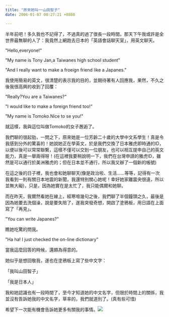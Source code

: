 ```yaml
---
title: "原來她叫──山田智子"
date: 2006-01-07 00:27:21 +0800

---
```

半年前吧！多久我也不記得了，不過真的過了很長一段時間。那天下午我或許是全世界最無聊的人了：我竟然上網跑去日本的「英語會話聊天室」，用英文聊天。



&quot;Hello,everyone!&quot;

&quot;My name is Tony Jan,a Taiwanes high school student&quot;

&quot;And I really want to make a froeign friend like a Japanes.&quot;



我使用簡易的英文，很清楚的表示我的目的，並期待著有人回應我，果然，不久之後我很高興的收到了回覆：



&quot;Really?You are a Taiwanes?&quot;

&quot;I would like to make a foreign friend too!&quot;

&quot;My name is Tomoko.Nice to se you!&quot;



就這樣，我與這位叫做Tomoko的女子邂逅了。



我們聊的很起勁，一問之下，原來她是一位芳齡二十歲的大學中文系學生！真是令我感到分外的驚喜的！她說她正在學英文，於是我們交換了日本雅虎即時通的ID，以便以後可以常常聯繫，這樣不僅可以交到一位朋友，也可以相互提申自己的英文能力，真是一舉兩得呀！(在這裡我要稍說明一下，我們在台灣申請的雅虎ID，雖然是可以通行於美洲雅虎的；但在日本並不通行，所以我又辦了一個新的帳號)



在這之後的日子裡，我也會和她聊聊天(像是政治啦、生活......等等，記得有一次我看到一則有關日本地震的新聞，我還特別關心她呢！幸好她家離震央很遠，所以並無大礙)，只是，因為她實在是太忙了，我只能偶爾和她聊。



而在昨天，我爾然看她在線上，經寒喧幾句之後，我們聊了半個鐘頭之久，最後是因為她要去洗個澡，說是要失陪了，遂我突發奇想，開啟了塗鴉板，用日語在上面寫了「再見」。



&quot;You can write Japanes?&quot;

瞧她吃驚的問我。



&quot;Ha ha! I just checked the on-line dictionary&quot;

當我這麼回答的時候，還頗為得意的。



她似乎是想回敬我，遂也在塗鴉板上寫了些中文字：



「我叫山田智子」

「我是日本人」



我和她認識也有一段時間了，至今才知道她的中文名字，但限於時間上的關係，我並沒有告訴她我的中文名字，草率的，我們就道別了。(真有些可惜)



希望下一次能有機會告訴她更多有關我的事情。![](/images/slum-area/221_m13.gif)


